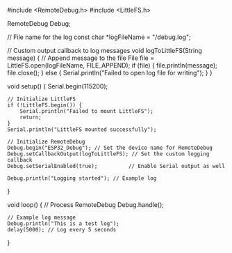 #include <RemoteDebug.h>
#include <LittleFS.h>

RemoteDebug Debug;

// File name for the log
const char *logFileName = "/debug.log";

// Custom output callback to log messages
void logToLittleFS(String message) {
    // Append message to the file
    File file = LittleFS.open(logFileName, FILE_APPEND);
    if (file) {
        file.println(message);
        file.close();
    } else {
        Serial.println("Failed to open log file for writing");
    }
}

void setup() {
    Serial.begin(115200);

    // Initialize LittleFS
    if (!LittleFS.begin()) {
        Serial.println("Failed to mount LittleFS");
        return;
    }
    Serial.println("LittleFS mounted successfully");

    // Initialize RemoteDebug
    Debug.begin("ESP32_Debug"); // Set the device name for RemoteDebug
    Debug.setCallbackOutput(logToLittleFS); // Set the custom logging callback
    Debug.setSerialEnabled(true);          // Enable Serial output as well

    Debug.println("Logging started"); // Example log
}

void loop() {
    // Process RemoteDebug
    Debug.handle();

    // Example log message
    Debug.println("This is a test log");
    delay(5000); // Log every 5 seconds
}
